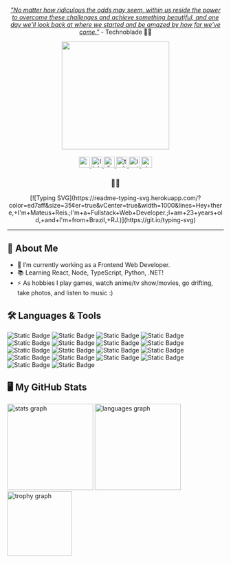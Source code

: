 <p align="center"><i><a target="_blank" href="https://youtu.be/ZrEchxApliA">"No matter how ridiculous the odds may seem, within us reside the power to overcome these challenges and achieve something beautiful, and one day we'll look back at where we started and be amazed by how far we've come."</a></i> - Technoblade 🐷👑</p>

<div align="center">
  <img height="250" src="https://camo.githubusercontent.com/c4f298ca0c9183c11d4d26eada891b0169cd871cd08b9f1f89a87abb6053822f/68747470733a2f2f632e74656e6f722e636f6d2f4e7155526a41474836475941414141642f6361742d636f64652e676966" />
</div>
<br>
<div align="center" style="text-decoration: none">
  <a href="mailto:mateuspsvreis@gmail.com" target="_blank">
    <img src="https://img.shields.io/static/v1?message=Gmail&logo=gmail&label=&color=1c1c1c&logoColor=white&labelColor=&style=for-the-badge" height="25" alt="gmail logo" />
  </a>
  <a href="https://www.linkedin.com/in/mateuspsvreis/" target="_blank">
    <img src="https://img.shields.io/static/v1?message=LinkedIn&logo=linkedin&label=&color=0077B5&logoColor=white&labelColor=&style=for-the-badge" height="25" alt="linkedin logo" />
  </a>
  <a href="https://discordapp.com/channels/@me/ryls.dark/" target="_blank">
    <img src="https://img.shields.io/static/v1?message=Discord&logo=discord&label=&color=7289DA&logoColor=white&labelColor=&style=for-the-badge" height="25" alt="discord logo" />
  </a>
  <a href="https://x.com/amasterofart" target="_blank">
    <img src="https://img.shields.io/static/v1?message=Twitter&logo=x&label=&color=1DA1F2&logoColor=white&labelColor=&style=for-the-badge" height="25" alt="twitter logo" />
  </a>
  <a href="https://www.instagram.com/matt.reis__/" target="_blank">
    <img src="https://img.shields.io/static/v1?message=Instagram&logo=instagram&label=&color=E4405F&logoColor=white&labelColor=&style=for-the-badge" height="25" alt="instagram logo" />
  </a>
  <a href="https://stackoverflow.com/users/18946476/dark" target="_blank">
    <img src="https://img.shields.io/static/v1?message=Stackoverflow&logo=stackoverflow&label=&color=FE7A16&logoColor=white&labelColor=&style=for-the-badge" height="25" alt="stackoverflow logo" />
  </a>
</div>

<h3 align="center">👋😎</h3>
<p align="center">[![Typing SVG](https://readme-typing-svg.herokuapp.com/?color=ed7aff&size=35&center=true&vCenter=true&width=1000&lines=Hey+there,+I'm+Mateus+Reis.;I'm+a+Fullstack+Web+Developer.;I+am+23+years+old,+and+I'm+from+Brazil,+RJ.)](https://git.io/typing-svg)</p>

<hr>

## 📜 About Me
<ul align="left">
  <li>🔭 I’m currently working as a Frontend Web Developer.</li>
  <li>📚 Learning React, Node, TypeScript, Python, .NET!</li>
  <li>⚡ As hobbies I play games, watch anime/tv show/movies, go drifting, take photos, and listen to music :)</li>
</ul>

## 🛠 Languages & Tools
<div align="left">
  <img alt="Static Badge" src="https://img.shields.io/badge/HTML5-E34F26?style=flat&logo=html5&logoColor=rgb(255%2C255%2C255)"/>
  <img alt="Static Badge" src="https://img.shields.io/badge/CSS3-1572B6?style=flat&logo=css3&logoColor=rgb(255%2C255%2C255)"/>
  <img alt="Static Badge" src="https://img.shields.io/badge/JavaScript-F7DF1E?style=flat&logo=javascript&logoColor=rgb(0%2C0%2C0)"/>
  <img alt="Static Badge" src="https://img.shields.io/badge/TypeScript-3178C6?style=flat&logo=typescript&logoColor=rgb(255%2C255%2C255)"/>
  <img alt="Static Badge" src="https://img.shields.io/badge/Node.js-339933?style=flat&logo=nodedotjs&logoColor=rgb(255%2C255%2C255)"/>
  <img alt="Static Badge" src="https://img.shields.io/badge/Node.ts-3178C6?style=flat&logo=tsnode&logoColor=rgb(255%2C255%2C255)"/>
  <img alt="Static Badge" src="https://img.shields.io/badge/React-61DAFB?style=flat&logo=react&logoColor=rgb(0%2C0%2C0)"/>
  <img alt="Static Badge" src="https://img.shields.io/badge/Next.js-FFFFFF?style=flat&logo=nextdotjs&logoColor=rgb(0%2C0%2C0)"/>
  <img alt="Static Badge" src="https://img.shields.io/badge/Apache_Kafka-231F20?style=flat&logo=apachekafka&logoColor=rgb(255%2C255%2C255)"/>
  <img alt="Static Badge" src="https://img.shields.io/badge/PostgreSQL-4169E1?style=flat&logo=postgresql&logoColor=rgb(255%2C255%2C255)"/>
  <img alt="Static Badge" src="https://img.shields.io/badge/SQLite-003B57?style=flat&logo=sqlite&logoColor=rgb(255%2C255%2C255)"/>
  <img alt="Static Badge" src="https://img.shields.io/badge/Cypress.io-047857?style=flat&logo=cypress&logoColor=rgb(255%2C255%2C255)"/>
  <img alt="Static Badge" src="https://img.shields.io/badge/Docker-2496ED?style=flat&logo=docker&logoColor=rgb(255%2C255%2C255)"/>
  <img alt="Static Badge" src="https://img.shields.io/badge/AWS-232F3E?style=flat&logo=amazonaws&logoColor=rgb(255%2C255%2C255)"/>
  <img alt="Static Badge" src="https://img.shields.io/badge/Git-F05032?style=flat&logo=git&logoColor=rgb(255%2C255%2C255)"/>
  <img alt="Static Badge" src="https://img.shields.io/badge/Figma-F24E1E?style=flat&logo=figma&logoColor=rgb(255%2C255%2C255)"/>
  <img alt="Static Badge" src="https://img.shields.io/badge/Adobe_Photoshop-31A8FF?style=flat&logo=adobephotoshop&logoColor=rgb(255%2C255%2C255)"/>
  <img alt="Static Badge" src="https://img.shields.io/badge/Trello-0052CC?style=flat&logo=trello&logoColor=rgb(255%2C255%2C255)"/>
</div>

## 🖥️ My GitHub Stats
<div align="left">
  <img src="https://github-readme-stats.vercel.app/api?username=mattpsvreis&hide_title=false&hide_rank=false&show_icons=true&include_all_commits=true&count_private=true&disable_animations=false&theme=tokyonight&locale=en&hide_border=false&order=1" height="200" alt="stats graph"  />
  <img src="https://github-readme-stats.vercel.app/api/top-langs?username=mattpsvreis&locale=en&hide_title=false&layout=compact&card_width=320&langs_count=8&theme=tokyonight&hide_border=false&order=2" height="200" alt="languages graph"  />
  <img src="https://github-profile-trophy.vercel.app?username=mattpsvreis&no-frame=true&no-bg=true&theme=tokyonight&margin-w=0&margin-h=0" height="150" alt="trophy graph"  />
</div>
